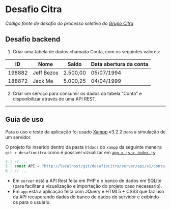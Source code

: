 # Desafio Citra

*Código fonte de desafio do processo seletivo do [Grupo Citra](http://grupocitra.com.br/)*

## Desafio backend

1. Criar uma tabela de dados chamada Conta, com os seguintes valores:

| ID     | Nome       | Saldo    | Data abertura da conta |
|--------|------------|----------|------------------------|
| 198882 | Jeff Bezos | 2.500,00 | 05/07/1994             |
| 188872 | Jack Ma    | 5.000,25 | 04/04/1999             |



2. Criar um serviço para consumir os dados da tabela “Conta” e disponibilizar através de uma API REST.


 ***

## Guia de uso

Para o uso e teste da aplicação foi usado [Xampp](https://www.apachefriends.org/pt_br/index.html) v3.2.2 para a simulação de um servidor.

O projeto foi inserído dentro da pasta `htdocs` do `xampp` da seguinte maneira `git > desafiocitra` como é possivel vizualizar em [`app > js > index.js`](https://github.com/Danieltf100/DesafioCitra/blob/master/app/js/index.js#L5):
```javascript
4 | // ...
5 | const API = "http://localhost/git/desafiocitra/server/api/v1/conta.php";
6 | // ...
```
 - Em `server` está a API Rest feita em PHP e o banco de dados em SQLite (para facilitar a vizualização e importação do projeto caso necessario).
 - Em `app` está a aplicação feita com JQuery e HTML5 + CSS3 que faz uso da API recuperando dados do banco de dados do servidor e exibindo-os para o usuário.
